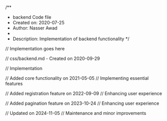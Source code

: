 /**
 * backend Code file
 * Created on: 2020-07-25
 * Author: Nasser Awad
 *
 * Description: Implementation of backend functionality
 */
 
// Implementation goes here

// css/backend.md - Created on 2020-09-29

// Implementation

// Added core functionality on 2021-05-05
// Implementing essential features

// Added registration feature on 2022-09-09
// Enhancing user experience

// Added pagination feature on 2023-10-24
// Enhancing user experience

// Updated on 2024-11-05
// Maintenance and minor improvements
